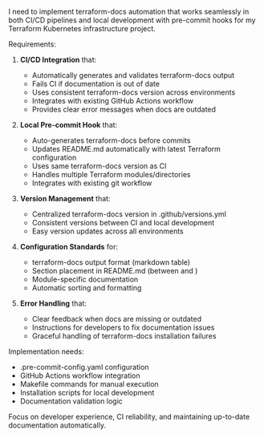 I need to implement terraform-docs automation that works seamlessly in both CI/CD pipelines and local development with pre-commit hooks for my Terraform Kubernetes infrastructure project.

Requirements:

1. **CI/CD Integration** that:
   - Automatically generates and validates terraform-docs output
   - Fails CI if documentation is out of date
   - Uses consistent terraform-docs version across environments
   - Integrates with existing GitHub Actions workflow
   - Provides clear error messages when docs are outdated

2. **Local Pre-commit Hook** that:
   - Auto-generates terraform-docs before commits
   - Updates README.md automatically with latest Terraform configuration
   - Uses same terraform-docs version as CI
   - Handles multiple Terraform modules/directories
   - Integrates with existing git workflow

3. **Version Management** that:
   - Centralized terraform-docs version in .github/versions.yml
   - Consistent versions between CI and local development
   - Easy version updates across all environments

4. **Configuration Standards** for:
   - terraform-docs output format (markdown table)
   - Section placement in README.md (between <!-- BEGIN_TF_DOCS --> and <!-- END_TF_DOCS -->)
   - Module-specific documentation
   - Automatic sorting and formatting

5. **Error Handling** that:
   - Clear feedback when docs are missing or outdated
   - Instructions for developers to fix documentation issues
   - Graceful handling of terraform-docs installation failures

Implementation needs:
- .pre-commit-config.yaml configuration
- GitHub Actions workflow integration
- Makefile commands for manual execution
- Installation scripts for local development
- Documentation validation logic

Focus on developer experience, CI reliability, and maintaining up-to-date documentation automatically.
